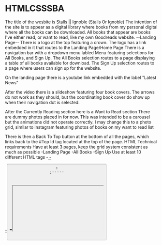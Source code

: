# HTMLCSSSBA
The title of the wesbite is Stalls || Ignoble (Stalls Or Ignoble) 
The intention of the site is to appear as a digital library where books from my personal digital 
where all the books can be downloaded. All books that appear are books I've either read, or want to
read, like my own Goodreads website.
--Landing Page--
There is a logo at the top featuring a crown.
The logo has a link embedded in it that routes to the Landing Page/Home Page
There is a navigation bar with a dropdown menu labled Menu featuring selections for All Books, and Sign Up. 
The All Books selection routes to a page displaying a table of all books available for download.
The Sign Up selection routes to a page where users can sign up for the website.

On the landing page there is a youtube link embedded with the label "Latest News"

After the video there is a slideshow featuring four book covers. The arrows do not work as they should,
but the coordinating book cover do show up when their navigation dot is selected.

After the Currently Reading section here is a Want to Read section
There are dummy photos placed in for now. This was intended to be a carousel but the animations did not operate correctly.
I may change this to a photo grid, similar to instagram featuring photos of books on my want to read list

There is then a Back To Top button at the bottom of all the pages, which links back to the #Top Id tag located at the top of the page.
HTML Technical requirements
Have at least 3 pages, keep the grid system consistent as much as possible
-Landing Page
-All Books
-Sign Up
Use at least 10 different HTML tags
-<a href>
-<div>
-<button>
-<br>
-<a>
-<span>
-<img>
-<link>
-<i>
-<h1>
-<iframe>


--All Books Page--
-<table>
The All Books page contains the same logo and nav bar. 

This page contains a table showing information for 8 books. The table includes the book title, author, and assigned genre.

--Sign Up Page--

This page hold two forms. One form is to register and the other is to Log In.
The register form has a validation in the Sign Up Javascript file with an Alert stating "Done" when a user signs up. 
